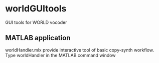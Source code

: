 # worldGUItools
GUI tools for WORLD vocoder

## MATLAB application
worldHandler.mlx provide interactive tool of basic copy-synth workflow. Type
worldHandler
in the MATLAB command window
